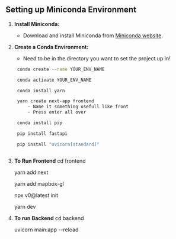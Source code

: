 

## Setting up Miniconda Environment

1. **Install Miniconda:**
   - Download and install Miniconda from [Miniconda website](https://docs.conda.io/en/latest/miniconda.html).

2. **Create a Conda Environment:**
   - Need to be in the directory you want to set the project up in!

   ```bash
    conda create --name YOUR_ENV_NAME

    conda activate YOUR_ENV_NAME

    conda install yarn

    yarn create next-app frontend
        - Name it something usefull like front    
        - Press enter all over

    conda install pip

    pip install fastapi

    pip install "uvicorn[standard]"



3. **To Run Frontend**
   cd frontend

   yarn add next

   yarn add mapbox-gl

   npx v0@latest init  

   yarn dev

4. **To run Backend**
   cd backend

   uvicorn main:app --reload